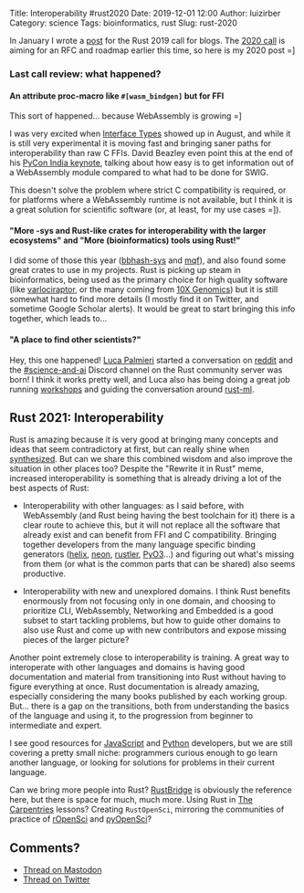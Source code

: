 Title: Interoperability #rust2020
Date: 2019-12-01 12:00
Author: luizirber
Category: science
Tags: bioinformatics, rust
Slug: rust-2020

In January I wrote a [post] for the Rust 2019 call for blogs.
The [2020 call] is aiming for an RFC and roadmap earlier this time,
so here is my 2020 post =]

[post]: {filename}/2019-01-05-rust-2019.md
[2020 call]: https://blog.rust-lang.org/2019/10/29/A-call-for-blogs-2020.html

### Last call review: what happened?

#### An attribute proc-macro like `#[wasm_bindgen]` but for FFI

This sort of happened... because WebAssembly is growing =]

I was very excited when [Interface Types] showed up in August,
and while it is still very experimental it is moving fast and bringing saner
paths for interoperability than raw C FFIs.
David Beazley even point this at the end of his [PyCon India keynote],
talking about how easy is to get information out of a WebAssembly module
compared to what had to be done for SWIG.

[Interface Types]: https://hacks.mozilla.org/2019/08/webassembly-interface-types/
[PyCon India keynote]: https://www.youtube.com/watch?v=r-A78RgMhZU

This doesn't solve the problem where strict C compatibility is required,
or for platforms where a WebAssembly runtime is not available,
but I think it is a great solution for scientific software
(or, at least, for my use cases =]).

#### "More -sys and Rust-like crates for interoperability with the larger ecosystems" and "More (bioinformatics) tools using Rust!"

I did some of those this year ([bbhash-sys] and [mqf]),
and also found some great crates to use in my projects.
Rust is picking up steam in bioinformatics,
being used as the primary choice for high quality software
(like [varlociraptor], 
or the many coming from [10X Genomics])
but it is still somewhat hard to find more details
(I mostly find it on Twitter,
and sometime Google Scholar alerts).
It would be great to start bringing this info together,
which leads to...

[bbhash-sys]: https://crates.io/crates/bbhash-sys
[mqf]: https://crates.io/crates/mqf
[varlociraptor]: https://varlociraptor.github.io/
[10X Genomics]: https://github.com/10XGenomics/

#### "A place to find other scientists?"

Hey, this one happened! [Luca Palmieri] started a conversation on [reddit] and
the [#science-and-ai] Discord channel on the Rust community server was born!
I think it works pretty well,
and Luca also has being doing a great job running [workshops]
and guiding the conversation around [rust-ml].

[Luca Palmieri]: https://twitter.com/algo_luca/status/1081966759048028162
[reddit]: https://www.reddit.com/r/rust/comments/ae77gt/scientific_computingmachine_learning_do_we_want_a/
[#science-and-ai]: https://discord.gg/EXTSq4v
[workshops]: https://github.com/LukeMathWalker/ndarray-koans
[rust-ml]: https://github.com/rust-ml/discussion

## Rust 2021: Interoperability

Rust is amazing because it is very good at bringing many concepts and ideas that
seem contradictory at first,
but can really shine when [synthesized].
But can we share this combined wisdom and also improve the situation in other
places too?
Despite the "Rewrite it in Rust" meme,
increased interoperability is something that is already driving a lot of the
best aspects of Rust:

- Interoperability with other languages: as I said before,
  with WebAssembly (and Rust being having the best toolchain for it)
  there is a clear route to achieve this,
  but it will not replace all the software that already exist and can benefit
  from FFI and C compatibility.
  Bringing together developers from the many language specific binding
  generators ([helix], [neon], [rustler], [PyO3]...) and figuring out what's missing from
  them (or what is the common parts that can be shared) also seems productive.

- Interoperability with new and unexplored domains.
  I think Rust benefits enormously from not focusing only in one domain,
  and choosing to prioritize CLI, WebAssembly, Networking and Embedded is a good
  subset to start tackling problems,
  but how to guide other domains to also use Rust and come up with new
  contributors and expose missing pieces of the larger picture?

[synthesized]: https://rust-lang.github.io/rustconf-2018-keynote/#127
[helix]: https://github.com/tildeio/helix
[neon]: https://github.com/neon-bindings/neon
[rustler]: https://github.com/rusterlium/rustler
[PyO3]: https://github.com/PyO3/pyo3

Another point extremely close to interoperability is training.
A great way to interoperate with other languages and domains is having good
documentation and material from transitioning into Rust without having to figure
everything at once.
Rust documentation is already amazing,
especially considering the many books published by each working group.
But... there is a gap on the transitions,
both from understanding the basics of the language and using it,
to the progression from beginner to intermediate and expert.

I see good resources for [JavaScript] and [Python] developers,
but we are still covering a pretty small niche:
programmers curious enough to go learn another language,
or looking for solutions for problems in their current language.

[JavaScript]: https://github.com/yoshuawuyts/rust-for-js-people
[Python]: https://github.com/rochacbruno/py2rs

Can we bring more people into Rust?
[RustBridge] is obviously the reference here,
but there is space for much,
much more.
Using Rust in [The Carpentries] lessons?
Creating `RustOpenSci`,
mirroring the communities of practice of [rOpenSci] and [pyOpenSci]?

[RustBridge]: https://rustbridge.com/
[The Carpentries]: https://carpentries.org/
[rOpenSci]: https://ropensci.org/about/
[pyOpenSci]: https://www.pyopensci.org/

## Comments?

- [Thread on Mastodon][100]
- [Thread on Twitter][101]

[100]: https://social.lasanha.org/@luizirber/103236549475802733
[101]: https://twitter.com/luizirber/status/1201373423592562690
